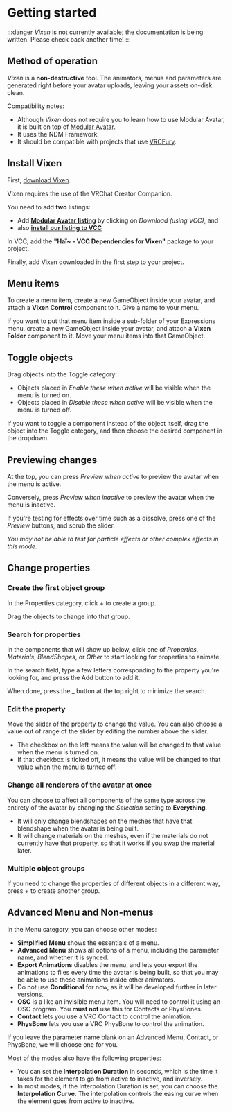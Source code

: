 ﻿---
sidebar_position: 1
---

# Getting started

:::danger
*Vixen* is not currently available; the documentation is being written. Please check back another time!
:::

## Method of operation

*Vixen* is a **non-destructive** tool. The animators, menus and parameters are generated right before your avatar uploads, leaving your assets on-disk clean.

Compatibility notes:

- Although *Vixen* does not require you to learn how to use Modular Avatar, it is built on top of [Modular Avatar](https://modular-avatar.nadena.dev/).
- It uses the NDM Framework.
- It should be compatible with projects that use [VRCFury](https://vrcfury.com/).

## Install Vixen

First, [download Vixen](../vixen).

Vixen requires the use of the VRChat Creator Companion.

You need to add **two** listings:

- Add **[Modular Avatar listing](https://modular-avatar.nadena.dev/)** by clicking on *Download (using VCC)*, and
- also **[install our listing to VCC](vcc://vpm/addRepo?url=https://hai-vr.github.io/vpm-listing/index.json)**

In VCC, add the **"Haï~ - VCC Dependencies for Vixen"** package to your project.

Finally, add Vixen downloaded in the first step to your project.

## Menu items

To create a menu item, create a new GameObject inside your avatar, and attach a **Vixen Control** component to it. Give a name to your menu.

If you want to put that menu item inside a sub-folder of your Expressions menu, create a new GameObject inside your avatar, and attach a **Vixen Folder** component to it. Move your menu items into that GameObject.

## Toggle objects

Drag objects into the Toggle category:

- Objects placed in *Enable these when active* will be visible when the menu is turned on.
- Objects placed in *Disable these when active* will be visible when the menu is turned off.

If you want to toggle a component instead of the object itself, drag the object into the Toggle category, and then choose the desired component in the dropdown.

## Previewing changes

At the top, you can press *Preview when active* to preview the avatar when the menu is active.

Conversely, press *Preview when inactive* to preview the avatar when the menu is inactive.

If you're testing for effects over time such as a dissolve, press one of the *Preview* buttons, and scrub the slider.

*You may not be able to test for particle effects or other complex effects in this mode.*

## Change properties

### Create the first object group

In the Properties category, click + to create a group.

Drag the objects to change into that group.

### Search for properties

In the components that will show up below, click one of *Properties*, *Materials*, *BlendShapes*, or *Other* to start looking for properties to animate.

In the search field, type a few letters corresponding to the property you're looking for, and press the Add button to add it.

When done, press the _ button at the top right to minimize the search.

### Edit the property

Move the slider of the property to change the value. You can also choose a value out of range of the slider by editing the number above the slider.

- The checkbox on the left means the value will be changed to that value when the menu is turned on.
- If that checkbox is ticked off, it means the value will be changed to that value when the menu is turned off.

### Change all renderers of the avatar at once

You can choose to affect all components of the same type across the entirety of the avatar by changing the *Selection* setting to **Everything**.

- It will only change blendshapes on the meshes that have that blendshape when the avatar is being built.
- It will change materials on the meshes, even if the materials do not currently have that property, so that it works if you swap the material later.

### Multiple object groups

If you need to change the properties of different objects in a different way, press + to create another group.

## Advanced Menu and Non-menus

In the Menu category, you can choose other modes:

- **Simplified Menu** shows the essentials of a menu.
- **Advanced Menu** shows all options of a menu, including the parameter name, and whether it is synced.
- **Export Animations** disables the menu, and lets your export the animations to files every time the avatar is being built, so that you may be able to use these animations inside other animators.
- Do not use **Conditional** for now, as it will be developed further in later versions.
- **OSC** is a like an invisible menu item. You will need to control it using an OSC program. You **must not** use this for Contacts or PhysBones.
- **Contact** lets you use a VRC Contact to control the animation.
- **PhysBone** lets you use a VRC PhysBone to control the animation.

If you leave the parameter name blank on an Advanced Menu, Contact, or PhysBone, we will choose one for you.

Most of the modes also have the following properties:

- You can set the **Interpolation Duration** in seconds, which is the time it takes for the element to go from active to inactive, and inversely.
- In most modes, if the Interpolation Duration is set, you can choose the **Interpolation Curve**. The interpolation controls the easing curve when the element goes from active to inactive.
